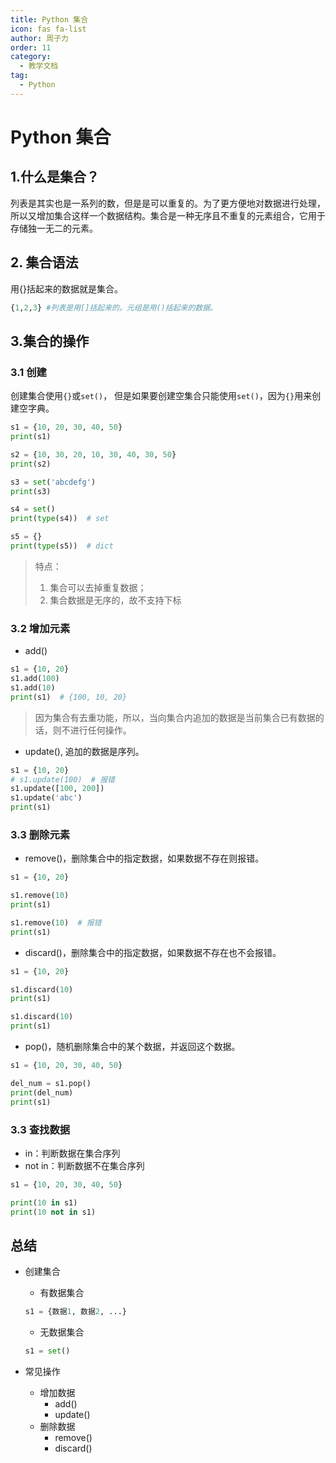 ```yaml
---
title: Python 集合
icon: fas fa-list
author: 周子力
order: 11
category:
  - 教学文档
tag:
  - Python
---
```


# Python 集合

## 1.什么是集合？

列表是其实也是一系列的数，但是是可以重复的。为了更方便地对数据进行处理，所以又增加集合这样一个数据结构。集合是一种无序且不重复的元素组合，它用于存储独一无二的元素。

## 2. 集合语法

用{}括起来的数据就是集合。

```python
{1,2,3} #列表是用[]括起来的。元组是用()括起来的数据。
```

## 3.集合的操作

### 3.1 创建

创建集合使用`{}`或`set()`， 但是如果要创建空集合只能使用`set()`，因为`{}`用来创建空字典。

```python
s1 = {10, 20, 30, 40, 50}
print(s1)

s2 = {10, 30, 20, 10, 30, 40, 30, 50}
print(s2)

s3 = set('abcdefg')
print(s3)

s4 = set()
print(type(s4))  # set

s5 = {}
print(type(s5))  # dict
```

> 特点：
>
> 1. 集合可以去掉重复数据；
> 2. 集合数据是无序的，故不支持下标

### 3.2 增加元素

- add()

```python
s1 = {10, 20}
s1.add(100)
s1.add(10)
print(s1)  # {100, 10, 20}
```

> 因为集合有去重功能，所以，当向集合内追加的数据是当前集合已有数据的话，则不进行任何操作。

- update(), 追加的数据是序列。

```python
s1 = {10, 20}
# s1.update(100)  # 报错
s1.update([100, 200])
s1.update('abc')
print(s1)
```

### 3.3 删除元素

- remove()，删除集合中的指定数据，如果数据不存在则报错。

```python
s1 = {10, 20}

s1.remove(10)
print(s1)

s1.remove(10)  # 报错
print(s1)
```

- discard()，删除集合中的指定数据，如果数据不存在也不会报错。

```python
s1 = {10, 20}

s1.discard(10)
print(s1)

s1.discard(10)
print(s1)
```

- pop()，随机删除集合中的某个数据，并返回这个数据。

```python
s1 = {10, 20, 30, 40, 50}

del_num = s1.pop()
print(del_num)
print(s1)
```

### 3.3 查找数据

- in：判断数据在集合序列
- not in：判断数据不在集合序列

```python
s1 = {10, 20, 30, 40, 50}

print(10 in s1)
print(10 not in s1)
```

## 总结

- 创建集合

  - 有数据集合

  ```python
  s1 = {数据1, 数据2, ...}
  ```

  - 无数据集合

  ```python
  s1 = set()
  ```

- 常见操作

  - 增加数据
    - add()
    - update()
  - 删除数据
    - remove()
    - discard()
